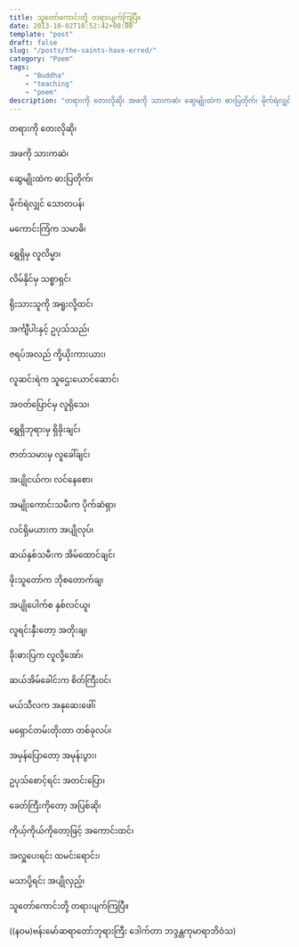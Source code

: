 ```yaml
---
title: သူတော်ကောင်းတို့ တရားပျက်ကြပြီ။
date: 2013-10-02T10:52:42+00:00
template: "post"  
draft: false  
slug: "/posts/the-saints-have-erred/"  
category: "Poem"
tags:
    - "Buddha"
    - "teaching"
    - "poem"
description: "တရားကို တေးလိုဆို၊ အဖကို သားကဆဲ၊ ဆွေမျိုးထဲက ဓားပြတိုက်၊ မိုက်ရဲလျှင် သောတပန်၊ မကောင်းကြံက သမာဓိ၊ ရွှေရှိမှ လူလိမ္မာ၊ လိမ်နိုင်မှ သစ္စာရှင်၊..."
---
```

တရားကို တေးလိုဆို၊
  
အဖကို သားကဆဲ၊
  
ဆွေမျိုးထဲက ဓားပြတိုက်၊
  
မိုက်ရဲလျှင် သောတပန်၊
  
မကောင်းကြံက သမာဓိ၊
  
ရွှေရှိမှ လူလိမ္မာ၊
  
လိမ်နိုင်မှ သစ္စာရှင်၊
  
ရိုးသားသူကို အရူးလို့ထင်၊
  
အင်္ကျီပါးနှင့် ဥပုသ်သည်၊
  
ဇရပ်အလည် ကို့ယိုးကားယား၊
  
လူဆင်းရဲက သူဌေးယောင်ဆောင်၊
  
အဝတ်ပြောင်မှ လူရိုသေ၊
  
ရွှေရှိဘုရားမှ ရှိခိုးချင်၊
  
ဇာတ်သမားမှ လူခေါ်ချင်၊
  
အပျိုငယ်က၊ လင်နေစော၊
  
အမျိုးကောင်းသမီးက ပိုက်ဆံရှာ၊
  
လင်ရှိမယားက အပျိုလုပ်၊
  
ဆယ်နှစ်သမီးက အိမ်ထောင်ချင်၊
  
ဖိုးသူတော်က ဘိုစတောက်ချ၊
  
အပျိုပေါက်စ နှစ်လင်ယူ၊
  
လူရင်းနှီးတော့ အတိုးချ၊
  
ခိုးဓားပြက လူလို့အော်၊
  
ဆယ်အိမ်ခေါင်းက စိတ်ကြီးဝင်၊
  
မယ်သီလက အနုဆေးဖေါ်၊
  
မရှောင်တမ်းတိုးတာ တစ်ခုလပ်၊
  
အမှန်ပြောတော့ အမုန်းပွား၊
  
ဥပုသ်စောင့်ရင်း အတင်းပြော၊
  
ခေတ်ကြီးကိုတော့ အပြစ်ဆို၊
  
ကိုယ့်ကိုယ်ကိုတော့ဖြင့် အကောင်းထင်၊
  
အလှူပေးရင်း ထမင်းရောင်း၊
  
မသာပို့ရင်း အပျိုလှည့်၊
  
သူတော်ကောင်းတို့ တရားပျက်ကြပြီ။

((နဝမ)ဗန်းမော်ဆရာတော်ဘုရားကြီး ဒေါက်တာ ဘဒ္ဒန္တကုမာရာဘိဝံသ)
